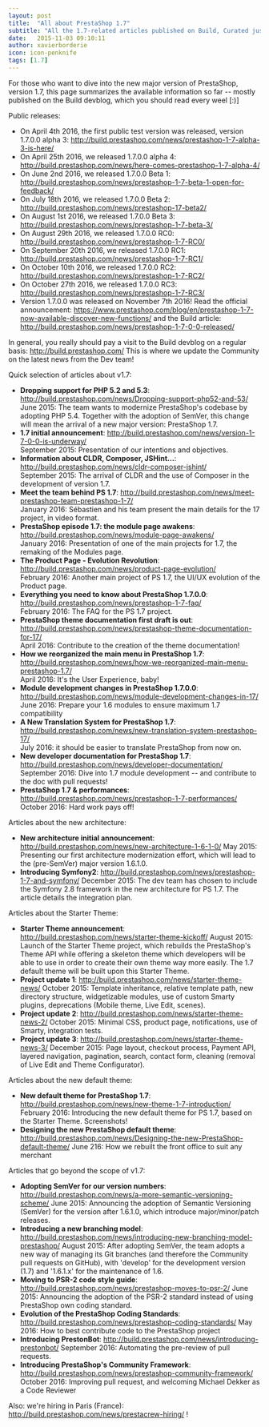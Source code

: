 ```yaml
---
layout: post
title:  "All about PrestaShop 1.7"
subtitle: "All the 1.7-related articles published on Build, Curated just for you"
date:   2015-11-03 09:10:11
author: xavierborderie
icon: icon-penknife
tags: [1.7]
---
```


For those who want to dive into the new major version of PrestaShop, version 1.7, this page summarizes the available information so far -- mostly published on the Build devblog, which you should read every weel [:)]


Public releases:

* On April 4th 2016, the first public test version was released, version 1.7.0.0 alpha 3: http://build.prestashop.com/news/prestashop-1-7-alpha-3-is-here/
* On April 25th 2016, we released 1.7.0.0 alpha 4: http://build.prestashop.com/news/here-comes-prestashop-1-7-alpha-4/
* On June 2nd 2016, we released 1.7.0.0 Beta 1: http://build.prestashop.com/news/prestashop-1-7-beta-1-open-for-feedback/
* On July 18th 2016, we released 1.7.0.0 Beta 2: http://build.prestashop.com/news/prestashop-17-beta2/
* On August 1st 2016, we released 1.7.0.0 Beta 3: http://build.prestashop.com/news/prestashop-1-7-beta-3/
* On August 29th 2016, we released 1.7.0.0 RC0: http://build.prestashop.com/news/prestashop-1-7-RC0/
* On September 20th 2016, we released 1.7.0.0 RC1: http://build.prestashop.com/news/prestashop-1-7-RC1/
* On October 10th 2016, we released 1.7.0.0 RC2: http://build.prestashop.com/news/prestashop-1-7-RC2/
* On October 27th 2016, we released 1.7.0.0 RC3: http://build.prestashop.com/news/prestashop-1-7-RC3/
* Version 1.7.0.0 was released on November 7th 2016! Read the official announcement: https://www.prestashop.com/blog/en/prestashop-1-7-now-available-discover-new-functions/ and the Build article: http://build.prestashop.com/news/prestashop-1-7-0-0-released/

In general, you really should pay a visit to the Build devblog on a regular basis: http://build.prestashop.com/
This is where we update the Community on the latest news from the Dev team!

Quick selection of articles about v1.7:

* **Dropping support for PHP 5.2 and 5.3**: http://build.prestashop.com/news/Dropping-support-php52-and-53/<br/>
    June 2015: The team wants to modernize PrestaShop's codebase by adopting PHP 5.4. Together with the adoption of SemVer, this change will mean the arrival of a new major version: PrestaShop 1.7.
* **1.7 initial announcement**: http://build.prestashop.com/news/version-1-7-0-0-is-underway/<br/>
    September 2015: Presentation of our intentions and objectives.
* **Information about CLDR, Composer, JSHint...**: http://build.prestashop.com/news/cldr-composer-jshint/<br/>
    September 2015: The arrival of CLDR and the use of Composer in the development of version 1.7.
* **Meet the team behind PS 1.7**: http://build.prestashop.com/news/meet-prestashop-team-prestashop-1-7/<br/>
    January 2016: Sébastien and his team present the main details for the 17 project, in video format.
* **PrestaShop episode 1.7: the module page awakens**: http://build.prestashop.com/news/module-page-awakens/<br/>
    January 2016: Presentation of one of the main projects for 1.7, the remaking of the Modules page.
* **The Product Page - Evolution Revolution**: http://build.prestashop.com/news/product-page-evolution/<br/>
    February 2016: Another main project of PS 1.7, the UI/UX evolution of the Product page.
* **Everything you need to know about PrestaShop 1.7.0.0**: http://build.prestashop.com/news/prestashop-1-7-faq/<br/>
    February 2016: The FAQ for the PS 1.7 project.
* **PrestaShop theme documentation first draft is out**: http://build.prestashop.com/news/prestashop-theme-documentation-for-17/<br/>
    April 2016: Contribute to the creation of the theme documentation!
* **How we reorganized the main menu in PrestaShop 1.7**: http://build.prestashop.com/news/how-we-reorganized-main-menu-prestashop-1.7/<br/>
    April 2016: It's the User Experience, baby!
* **Module development changes in PrestaShop 1.7.0.0**: http://build.prestashop.com/news/module-development-changes-in-17/<br/>
    June 2016: Prepare your 1.6 modules to ensure maximum 1.7 compatibility
* **A New Translation System for PrestaShop 1.7**: http://build.prestashop.com/news/new-translation-system-prestashop-17/<br/>
    July 2016: it should be easier to translate PrestaShop from now on.
* **New developer documentation for PrestaShop 1.7**: http://build.prestashop.com/news/developer-documentation/<br/>
    September 2016: Dive into 1.7 module development -- and contribute to the doc with pull requests!
* **PrestaShop 1.7 & performances**: http://build.prestashop.com/news/prestashop-1-7-performances/<br/>
    October 2016: Hard work pays off!

Articles about the new architecture:

* **New architecture initial announcement**: http://build.prestashop.com/news/new-architecture-1-6-1-0/
    May 2015: Presenting our first architecture modernization effort, which will lead to the (pre-SemVer) major version 1.6.1.0.
* **Introducing Symfony2**: http://build.prestashop.com/news/prestashop-1-7-and-symfony/
    December 2015: The dev team has chosen to include the Symfony 2.8 framework in the new architecture for PS 1.7. The article details the integration plan.

Articles about the Starter Theme:

* **Starter Theme announcement**: http://build.prestashop.com/news/starter-theme-kickoff/
    August 2015: Launch of the Starter Theme project, which rebuilds the PrestaShop's Theme API while offering a skeleton theme which developers will be able to use in order to create their own theme way more easily. The 1.7 default theme will be built upon this Starter Theme.
* **Project update 1**: http://build.prestashop.com/news/starter-theme-news/
    October 2015: Template inheritance, relative template path, new directory structure, widgetizable modules, use of custom Smarty plugins, deprecations (Mobile theme, Live Edit, scenes).
* **Project update 2**: http://build.prestashop.com/news/starter-theme-news-2/
    October 2015: Minimal CSS, product page, notifications, use of Smarty, integration tests.
* **Project update 3**: http://build.prestashop.com/news/starter-theme-news-3/
    December 2015: Page layout, checkout process, Payment API, layered navigation, pagination, search, contact form, cleaning (removal of Live Edit and Theme Configurator).

Articles about the new default theme:

* **New default theme for PrestaShop 1.7**: http://build.prestashop.com/news/new-theme-1-7-introduction/
    February 2016: Introducing the new default theme for PS 1.7, based on the Starter Theme. Screenshots!
* **Designing the new PrestaShop default theme**: http://build.prestashop.com/news/Designing-the-new-PrestaShop-default-theme/
    June 216: How we rebuilt the front office to suit any merchant

Articles that go beyond the scope of v1.7:

* **Adopting SemVer for our version numbers**: http://build.prestashop.com/news/a-more-semantic-versioning-scheme/
    June 2015: Announcing the adoption of Semantic Versioning (SemVer) for the version after 1.6.1.0, which introduce major/minor/patch releases.
* **Introducing a new branching model**: http://build.prestashop.com/news/introducing-new-branching-model-prestashop/
    August 2015: After adopting SemVer, the team adopts a new way of managing its Git branches (and therefore the Community pull requests on GitHub), with 'develop' for the development version (1.7) and '1.6.1.x' for the maintenance of 1.6.
* **Moving to PSR-2 code style guide**: http://build.prestashop.com/news/prestashop-moves-to-psr-2/
    June 2015: Announcing the adoption of the PSR-2 standard instead of using PrestaShop own coding standard.
* **Evolution of the PrestaShop Coding Standards**: http://build.prestashop.com/news/prestashop-coding-standards/
    May 2016: How to best contribute code to the PrestaShop project
* **Introducing PrestonBot**: http://build.prestashop.com/news/introducing-prestonbot/
    September 2016: Automating the pre-review of pull requests.
* **Introducing PrestaShop's Community Framework**: http://build.prestashop.com/news/prestashop-community-framework/
    October 2016: Improving pull request, and welcoming Michael Dekker as a Code Reviewer

Also: we're hiring in Paris (France): http://build.prestashop.com/news/prestacrew-hiring/ !
